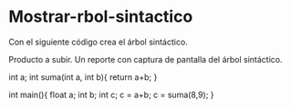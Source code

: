 # Mostrar-rbol-sintactico
Con el siguiente código crea el árbol sintáctico.

Producto a subir.
Un reporte con captura de pantalla del árbol sintáctico.

int a;
int suma(int a, int b){
return a+b;
}

int main(){
float a;
int b;
int c;
c = a+b;
c = suma(8,9);
}

